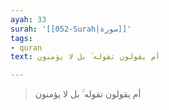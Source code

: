 ```yaml
---
ayah: 33
surah: '[[052-Surah|سورة]]'
tags:
- quran
text: أم يقولون تقوله ۚ بل لا يؤمنون

---
```

> أم يقولون تقوله ۚ بل لا يؤمنون

